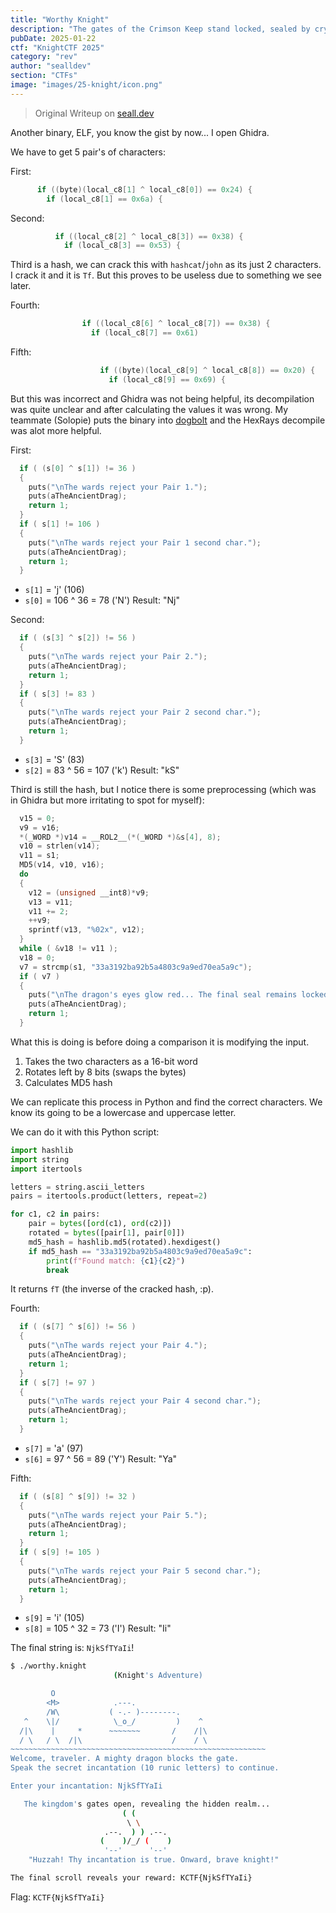 ```yaml
---
title: "Worthy Knight"
description: "The gates of the Crimson Keep stand locked, sealed by cryptic runes from ages past. Many challengers have tested their might against these ancient wards—yet all were found wanting. Will you speak the correct incantation and earn the Keep’s hidden treasures? Prove your valor and stand among legends… if you truly are a Worthy Knight."
pubDate: 2025-01-22
ctf: "KnightCTF 2025"
category: "rev"
author: "sealldev"
section: "CTFs"
image: "images/25-knight/icon.png"
---
```


> Original Writeup on [seall.dev](https://seall.dev/posts/knightctf2025#worthy-knight)

Another binary, ELF, you know the gist by now... I open Ghidra.

We have to get 5 pair's of characters:

First:

```c
      if ((byte)(local_c8[1] ^ local_c8[0]) == 0x24) {
        if (local_c8[1] == 0x6a) {
```

Second:

```c
          if ((local_c8[2] ^ local_c8[3]) == 0x38) {
            if (local_c8[3] == 0x53) {
```

Third is a hash, we can crack this with `hashcat`/`john` as its just 2 characters. I crack it and it is `Tf`. But this proves to be useless due to something we see later.

Fourth:

```c
                if ((local_c8[6] ^ local_c8[7]) == 0x38) {
                  if (local_c8[7] == 0x61)
```

Fifth:

```c
                    if ((byte)(local_c8[9] ^ local_c8[8]) == 0x20) {
                      if (local_c8[9] == 0x69) {
```

But this was incorrect and Ghidra was not being helpful, its decompilation was quite unclear and after calculating the values it was wrong. My teammate (Solopie) puts the binary into [dogbolt](https://dogbolt.org/) and the HexRays decompile was alot more helpful.

First:

```c
  if ( (s[0] ^ s[1]) != 36 )
  {
    puts("\nThe wards reject your Pair 1.");
    puts(aTheAncientDrag);
    return 1;
  }
  if ( s[1] != 106 )
  {
    puts("\nThe wards reject your Pair 1 second char.");
    puts(aTheAncientDrag);
    return 1;
  }
```

- `s[1]` = 'j' (106)
- `s[0]` = 106 ^ 36 = 78 ('N')
  Result: "Nj"

Second:

```c
  if ( (s[3] ^ s[2]) != 56 )
  {
    puts("\nThe wards reject your Pair 2.");
    puts(aTheAncientDrag);
    return 1;
  }
  if ( s[3] != 83 )
  {
    puts("\nThe wards reject your Pair 2 second char.");
    puts(aTheAncientDrag);
    return 1;
  }
```

- `s[3]` = 'S' (83)
- `s[2]` = 83 ^ 56 = 107 ('k')
  Result: "kS"

Third is still the hash, but I notice there is some preprocessing (which was in Ghidra but more irritating to spot for myself):

```c
  v15 = 0;
  v9 = v16;
  *(_WORD *)v14 = __ROL2__(*(_WORD *)&s[4], 8);
  v10 = strlen(v14);
  v11 = s1;
  MD5(v14, v10, v16);
  do
  {
    v12 = (unsigned __int8)*v9;
    v13 = v11;
    v11 += 2;
    ++v9;
    sprintf(v13, "%02x", v12);
  }
  while ( &v18 != v11 );
  v18 = 0;
  v7 = strcmp(s1, "33a3192ba92b5a4803c9a9ed70ea5a9c");
  if ( v7 )
  {
    puts("\nThe dragon's eyes glow red... The final seal remains locked.");
    puts(aTheAncientDrag);
    return 1;
  }
```

What this is doing is before doing a comparison it is modifying the input.

1. Takes the two characters as a 16-bit word
2. Rotates left by 8 bits (swaps the bytes)
3. Calculates MD5 hash

We can replicate this process in Python and find the correct characters. We know its going to be a lowercase and uppercase letter.

We can do it with this Python script:

```python
import hashlib
import string
import itertools

letters = string.ascii_letters
pairs = itertools.product(letters, repeat=2)

for c1, c2 in pairs:
    pair = bytes([ord(c1), ord(c2)])
    rotated = bytes([pair[1], pair[0]])
    md5_hash = hashlib.md5(rotated).hexdigest()
    if md5_hash == "33a3192ba92b5a4803c9a9ed70ea5a9c":
        print(f"Found match: {c1}{c2}")
        break
```

It returns `fT` (the inverse of the cracked hash, :p).

Fourth:

```c
  if ( (s[7] ^ s[6]) != 56 )
  {
    puts("\nThe wards reject your Pair 4.");
    puts(aTheAncientDrag);
    return 1;
  }
  if ( s[7] != 97 )
  {
    puts("\nThe wards reject your Pair 4 second char.");
    puts(aTheAncientDrag);
    return 1;
  }
```

- `s[7]` = 'a' (97)
- `s[6]` = 97 ^ 56 = 89 ('Y')
  Result: "Ya"

Fifth:

```c
  if ( (s[8] ^ s[9]) != 32 )
  {
    puts("\nThe wards reject your Pair 5.");
    puts(aTheAncientDrag);
    return 1;
  }
  if ( s[9] != 105 )
  {
    puts("\nThe wards reject your Pair 5 second char.");
    puts(aTheAncientDrag);
    return 1;
  }
```

- `s[9]` = 'i' (105)
- `s[8]` = 105 ^ 32 = 73 ('I')
  Result: "Ii"

The final string is: `NjkSfTYaIi`!

```bash
$ ./worthy.knight
                       (Knight's Adventure)

         O
        <M>            .---.
        /W\           ( -.- )--------.
   ^    \|/            \_o_/         )    ^
  /|\    |     *      ~~~~~~~       /    /|\
  / \   / \  /|\                    /    / \
~~~~~~~~~~~~~~~~~~~~~~~~~~~~~~~~~~~~~~~~~~~~~~~~~~~~~~~~~
Welcome, traveler. A mighty dragon blocks the gate.
Speak the secret incantation (10 runic letters) to continue.

Enter your incantation: NjkSfTYaIi

   The kingdom's gates open, revealing the hidden realm...
                         ( (
                          \ \
                     .--.  ) ) .--.
                    (    )/_/ (    )
                     '--'      '--'
    "Huzzah! Thy incantation is true. Onward, brave knight!"

The final scroll reveals your reward: KCTF{NjkSfTYaIi}
```

Flag: `KCTF{NjkSfTYaIi}`
